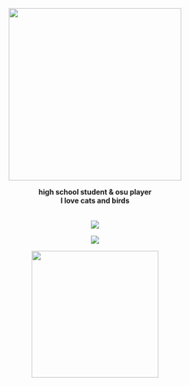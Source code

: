 
<p align="center"> 
<a href="https://c.tenor.com/7EO63mrqZ4MAAAAd/komi-san-dance.gif"><kbd><img src="https://cdn.discordapp.com/attachments/893072304714678272/950233655832379432/unknown.png" height="340">
</a>
  </p>

<p align="center">
  <b>high school student & osu player<br>I love cats and birds</b><br><br>
  
  <p align="center"><a href="https://steamcommunity.com/id/NotNowest/"><img src="https://img.shields.io/badge/Steam-000000?style=for-the-badge&logo=steam&logoColor=white">
</p>
  </a>
<p align="center"> <a href=""><img src="https://img.shields.io/badge/Discord-000000?style=for-the-badge&logo=discord&logoColor=white">

  </a>
</p>

<p align="center">
<img src="https://user-images.githubusercontent.com/84101654/156964670-0639940e-c1c0-45f0-af6f-16c627a24e05.png" height="250" weight>

</p>



